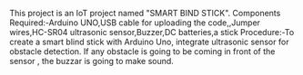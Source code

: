 This project is an IoT project named "SMART BIND STICK". 
Components Required:-Arduino UNO,USB cable for uploading the code,,Jumper wires,HC-SR04 ultrasonic sensor,Buzzer,DC batteries,a stick
Procedure:-To create a smart blind stick with Arduino Uno, integrate ultrasonic sensor for obstacle detection. If any obstacle is going to be coming in front of the sensor , the buzzar is going to make sound.
